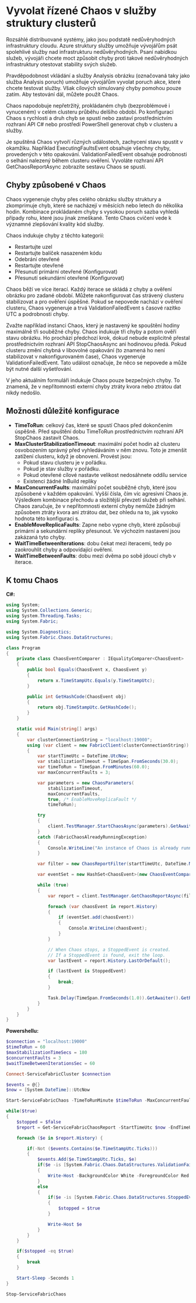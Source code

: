 <properties
   pageTitle="Vyvolat Chaos v služby struktury clusterů | Microsoft Azure"
   description="Použití pravděpodobnost vkládání a rozhraní API služeb Analysis clusteru ke správě Chaos clusteru."
   services="service-fabric"
   documentationCenter=".net"
   authors="motanv"
   manager="rsinha"
   editor="toddabel"/>

<tags
   ms.service="service-fabric"
   ms.devlang="dotnet"
   ms.topic="article"
   ms.tgt_pltfrm="NA"
   ms.workload="NA"
   ms.date="09/19/2016"
   ms.author="motanv"/>

# <a name="induce-controlled-chaos-in-service-fabric-clusters"></a>Vyvolat řízené Chaos v služby struktury clusterů
Rozsáhlé distribuované systémy, jako jsou podstatě nedůvěryhodných infrastruktury cloudu. Azure struktury služby umožňuje vývojářům psát spolehlivé služby nad infrastrukturu nedůvěryhodných. Psaní nabídkou služeb, vývojáři chcete moct způsobit chyby proti takové nedůvěryhodných infrastruktury otestovat stability svých služeb.

Pravděpodobnost vkládání a služby Analysis obrázku (označovaná taky jako služba Analysis poruch) umožňuje vývojářům vyvolat poruch akce, které chcete testovat služby. Však cílových simulovaný chyby pomohou pouze zatím. Aby testování dál, můžete použít Chaos.

Chaos napodobuje nepřetržitý, prokládaném chyb (bezproblémové i vynuceném) v celém clusteru průběhu delšího období. Po konfiguraci Chaos s rychlosti a druh chyb se spustí nebo zastaví prostřednictvím rozhraní API C# nebo prostředí PowerShell generovat chyb v clusteru a služby.

Je spuštěná Chaos vytvoří různých událostech, zachycení stavu spustit v okamžiku. Například ExecutingFaultsEvent obsahuje všechny chyby, provedených v této opakování. ValidationFailedEvent obsahuje podrobnosti o selhání nalezený během clusteru ověření. Vyvoláte rozhraní API GetChaosReportAsync zobrazíte sestavu Chaos se spustí.

## <a name="faults-induced-in-chaos"></a>Chyby způsobené v Chaos
Chaos vygeneruje chyby přes celého obrázku služby struktury a zkomprimuje chyb, které se nacházejí v měsících nebo letech do několika hodin. Kombinace prokládaném chyby s vysokou poruch sazba vyhledá případy rohu, které jsou jinak zmeškané. Tento Chaos cvičení vede k významné zlepšování kvality kód služby.

Chaos indukuje chyby z těchto kategorií:

 - Restartujte uzel
 - Restartujte balíček nasazeném kódu
 - Odebrání otevřené
 - Restartujte otevřené
 - Přesunutí primární otevřené (Konfigurovat)
 - Přesunutí sekundární otevřené (Konfigurovat)

Chaos běží ve více iterací. Každý iterace se skládá z chyby a ověření obrázku pro zadané období. Můžete nakonfigurovat čas strávený clusteru stabilizovat a pro ověření úspěšné. Pokud se nepovede nachází v ověření clusteru, Chaos vygeneruje a trvá ValidationFailedEvent s časové razítko UTC a podrobnosti chyby.

Zvažte například instanci Chaos, který je nastavený ke spouštění hodiny maximálně tři souběžné chyby. Chaos indukuje tři chyby a potom ověří stavu obrázku. Ho prochází předchozí krok, dokud nebude explicitně přestal prostřednictvím rozhraní API StopChaosAsync ani hodinovou předá. Pokud clusteru změní chybná v libovolné opakování (to znamená ho není stabilizovat v nakonfigurovaném čase), Chaos vygeneruje ValidationFailedEvent. Tato událost označuje, že něco se nepovede a může být nutné další vyšetřování.

V jeho aktuálním formuláři indukuje Chaos pouze bezpečných chyby. To znamená, že v nepřítomnosti externí chyby ztráty kvora nebo ztrátou dat nikdy nedošlo.

## <a name="important-configuration-options"></a>Možnosti důležité konfigurace
 - **TimeToRun**: celkový čas, které se spustí Chaos před dokončením úspěšně. Před spuštění dobu TimeToRun prostřednictvím rozhraní API StopChaos zastavit Chaos.
 - **MaxClusterStabilizationTimeout**: maximální počet hodin až clusteru osvobozením správný před vyhledáváním v něm znovu. Toto je zmenšit zatížení clusteru, když je obnovení. Provést jsou:
    - Pokud stavu clusteru je v pořádku.
    - Pokud je stav služby v pořádku.
    - Pokud otevřené cílové nastavte velikost nedosáhnete oddílu service
    - Existenci žádné InBuild repliky
 - **MaxConcurrentFaults**: maximální počet souběžné chyb, které jsou způsobené v každém opakování. Vyšší čísla, čím víc agresivní Chaos je. Výsledkem kombinace přechodu a složitější převzetí služeb při selhání. Chaos zaručuje, že v nepřítomnosti externí chyby nemůže žádným způsobem ztráty kvora ani ztrátou dat, bez ohledu na to, jak vysoko hodnota této konfiguraci s.
 - **EnableMoveReplicaFaults**: Zapne nebo vypne chyb, které způsobují primární a sekundární repliky přesunout. Ve výchozím nastavení jsou zakázaná tyto chyby.
 - **WaitTimeBetweenIterations**: dobu čekat mezi iteracemi, tedy po zaokrouhlit chyby a odpovídající ověření.
 - **WaitTimeBetweenFaults**: dobu mezi dvěma po sobě jdoucí chyb v iterace.

## <a name="how-to-run-chaos"></a>K tomu Chaos
**C#:**

```csharp
using System;
using System.Collections.Generic;
using System.Threading.Tasks;
using System.Fabric;

using System.Diagnostics;
using System.Fabric.Chaos.DataStructures;

class Program
{
    private class ChaosEventComparer : IEqualityComparer<ChaosEvent>
    {
        public bool Equals(ChaosEvent x, ChaosEvent y)
        {
            return x.TimeStampUtc.Equals(y.TimeStampUtc);
        }

        public int GetHashCode(ChaosEvent obj)
        {
            return obj.TimeStampUtc.GetHashCode();
        }
    }

    static void Main(string[] args)
    {
        var clusterConnectionString = "localhost:19000";
        using (var client = new FabricClient(clusterConnectionString))
        {
            var startTimeUtc = DateTime.UtcNow;
            var stabilizationTimeout = TimeSpan.FromSeconds(30.0);
            var timeToRun = TimeSpan.FromMinutes(60.0);
            var maxConcurrentFaults = 3;

            var parameters = new ChaosParameters(
                stabilizationTimeout,
                maxConcurrentFaults,
                true, /* EnableMoveReplicaFault */
                timeToRun);

            try
            {
                client.TestManager.StartChaosAsync(parameters).GetAwaiter().GetResult();
            }
            catch (FabricChaosAlreadyRunningException)
            {
                Console.WriteLine("An instance of Chaos is already running in the cluster.");
            }

            var filter = new ChaosReportFilter(startTimeUtc, DateTime.MaxValue);

            var eventSet = new HashSet<ChaosEvent>(new ChaosEventComparer());

            while (true)
            {
                var report = client.TestManager.GetChaosReportAsync(filter).GetAwaiter().GetResult();

                foreach (var chaosEvent in report.History)
                {
                    if (eventSet.add(chaosEvent))
                    {
                        Console.WriteLine(chaosEvent);
                    }
                }

                // When Chaos stops, a StoppedEvent is created.
                // If a StoppedEvent is found, exit the loop.
                var lastEvent = report.History.LastOrDefault();

                if (lastEvent is StoppedEvent)
                {
                    break;
                }

                Task.Delay(TimeSpan.FromSeconds(1.0)).GetAwaiter().GetResult();
            }
        }
    }
}
```
**Powershellu:**

```powershell
$connection = "localhost:19000"
$timeToRun = 60
$maxStabilizationTimeSecs = 180
$concurrentFaults = 3
$waitTimeBetweenIterationsSec = 60

Connect-ServiceFabricCluster $connection

$events = @{}
$now = [System.DateTime]::UtcNow

Start-ServiceFabricChaos -TimeToRunMinute $timeToRun -MaxConcurrentFaults $concurrentFaults -MaxClusterStabilizationTimeoutSec $maxStabilizationTimeSecs -EnableMoveReplicaFaults -WaitTimeBetweenIterationsSec $waitTimeBetweenIterationsSec

while($true)
{
    $stopped = $false
    $report = Get-ServiceFabricChaosReport -StartTimeUtc $now -EndTimeUtc ([System.DateTime]::MaxValue)

    foreach ($e in $report.History) {

        if(-Not ($events.Contains($e.TimeStampUtc.Ticks)))
        {
            $events.Add($e.TimeStampUtc.Ticks, $e)
            if($e -is [System.Fabric.Chaos.DataStructures.ValidationFailedEvent])
            {
                Write-Host -BackgroundColor White -ForegroundColor Red $e
            }
            else
            {
                if($e -is [System.Fabric.Chaos.DataStructures.StoppedEvent])
                {
                    $stopped = $true
                }

                Write-Host $e
            }
        }
    }

    if($stopped -eq $true)
    {
        break
    }

    Start-Sleep -Seconds 1
}

Stop-ServiceFabricChaos
```
